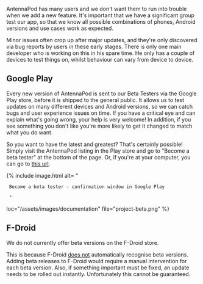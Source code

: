 AntennaPod has many users and we don't want them to run into trouble when we add a new feature. It's important that we have a significant group test our app, so that we know all possible combinations of phones, Android versions and use cases work as expected.

Minor issues often crop up after major updates, and they're only discovered via bug reports by users in these early stages. There is only one main developer who is working on this in his spare time. He only has a couple of devices to test things on, whilst behaviour can vary from device to device.

## Google Play

Every new version of AntennaPod is sent to our Beta Testers via the Google Play store, before it is shipped to the general public. It allows us to test updates on many different devices and Android versions, so we can catch bugs and user experience issues on time. If you have a critical eye and can explain what's going wrong, your help is very welcome! In addition, if you see something you don't like you're more likely to get it changed to match what you do want.

So you want to have the latest and greatest? That's certainly possible! Simply visit the AntennaPod listing in the Play store and go to "Become a beta tester" at the bottom of the page. Or, if you're at your computer, you can go to [this url](https://play.google.com/apps/testing/de.danoeh.antennapod).

{% include image.html alt= "

     Become a beta tester - confirmation window in Google Play

     "

loc="/assets/images/documentation" file="project-beta.png" %}

## F-Droid

We do not currently offer beta versions on the F-Droid store.

This is because F-Droid [does not](https://gitlab.com/fdroid/fdroidserver/-/issues/161) automatically recognise beta versions. Adding beta releases to F-Droid would require a manual intervention for each beta version. Also, if something important must be fixed, an update needs to be rolled out instantly. Unfortunately this cannot be guaranteed.
